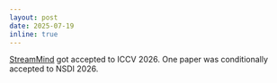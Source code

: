 ```yaml
---
layout: post
date: 2025-07-19
inline: true
---
```


[StreamMind](https://arxiv.org/abs/2503.06220) got accepted to ICCV 2026.  One paper was conditionally accepted to NSDI 2026.